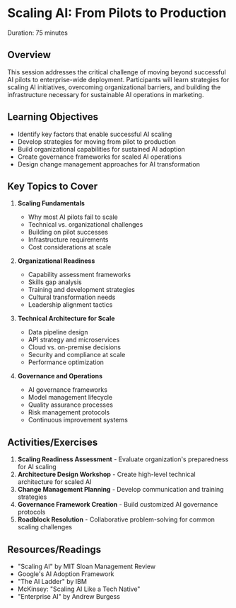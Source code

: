 # Scaling AI: From Pilots to Production
Duration: 75 minutes

## Overview
This session addresses the critical challenge of moving beyond successful AI pilots to enterprise-wide deployment. Participants will learn strategies for scaling AI initiatives, overcoming organizational barriers, and building the infrastructure necessary for sustainable AI operations in marketing.

## Learning Objectives
- Identify key factors that enable successful AI scaling
- Develop strategies for moving from pilot to production
- Build organizational capabilities for sustained AI adoption
- Create governance frameworks for scaled AI operations
- Design change management approaches for AI transformation

## Key Topics to Cover
1. **Scaling Fundamentals**
   - Why most AI pilots fail to scale
   - Technical vs. organizational challenges
   - Building on pilot successes
   - Infrastructure requirements
   - Cost considerations at scale

2. **Organizational Readiness**
   - Capability assessment frameworks
   - Skills gap analysis
   - Training and development strategies
   - Cultural transformation needs
   - Leadership alignment tactics

3. **Technical Architecture for Scale**
   - Data pipeline design
   - API strategy and microservices
   - Cloud vs. on-premise decisions
   - Security and compliance at scale
   - Performance optimization

4. **Governance and Operations**
   - AI governance frameworks
   - Model management lifecycle
   - Quality assurance processes
   - Risk management protocols
   - Continuous improvement systems

## Activities/Exercises
1. **Scaling Readiness Assessment** - Evaluate organization's preparedness for AI scaling
2. **Architecture Design Workshop** - Create high-level technical architecture for scaled AI
3. **Change Management Planning** - Develop communication and training strategies
4. **Governance Framework Creation** - Build customized AI governance protocols
5. **Roadblock Resolution** - Collaborative problem-solving for common scaling challenges

## Resources/Readings
- "Scaling AI" by MIT Sloan Management Review
- Google's AI Adoption Framework
- "The AI Ladder" by IBM
- McKinsey: "Scaling AI Like a Tech Native"
- "Enterprise AI" by Andrew Burgess
